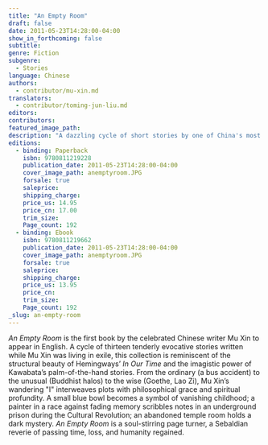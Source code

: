 ```yaml
---
title: "An Empty Room"
draft: false
date: 2011-05-23T14:28:00-04:00
show_in_forthcoming: false
subtitle:
genre: Fiction
subgenre:
  - Stories
language: Chinese
authors:
  - contributor/mu-xin.md
translators:
  - contributor/toming-jun-liu.md
editors:
contributors:
featured_image_path:
description: "A dazzling cycle of short stories by one of China's most revered contemporary writers and one of the world's leading artist-intellectuals. "
editions:
  - binding: Paperback
    isbn: 9780811219228
    publication_date: 2011-05-23T14:28:00-04:00
    cover_image_path: anemptyroom.JPG
    forsale: true
    saleprice:
    shipping_charge:
    price_us: 14.95
    price_cn: 17.00
    trim_size:
    Page_count: 192
  - binding: Ebook
    isbn: 9780811219662
    publication_date: 2011-05-23T14:28:00-04:00
    cover_image_path: anemptyroom.JPG
    forsale: true
    saleprice:
    shipping_charge:
    price_us: 13.95
    price_cn:
    trim_size:
    Page_count: 192
_slug: an-empty-room
---
```


_An Empty Room_ is the first book by the celebrated Chinese writer Mu Xin to appear in English. A cycle of thirteen tenderly evocative stories written while Mu Xin was living in exile, this collection is reminiscent of the structural beauty of Hemingways’ _In Our Time_ and the imagistic power of Kawabata’s palm-of-the-hand stories. From the ordinary (a bus accident) to the unusual (Buddhist halos) to the wise (Goethe, Lao Zi), Mu Xin’s wandering "I" interweaves plots with philosophical grace and spiritual profundity. A small blue bowl becomes a symbol of vanishing childhood; a painter in a race against fading memory scribbles notes in an underground prison during the Cultural Revolution; an abandoned temple room holds a dark mystery. _An Empty Room_ is a soul-stirring page turner, a Sebaldian reverie of passing time, loss, and humanity regained.

